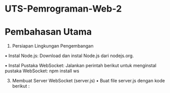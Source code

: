 # UTS-Pemrograman-Web-2
# Pembahasan Utama
1. Persiapan Lingkungan Pengembangan
   
• Instal Node.js: Download dan instal Node.js dari nodejs.org.

• Instal Pustaka WebSocket: Jalankan perintah berikut untuk menginstal pustaka WebSocket:
npm install ws

3. Membuat Server WebSocket (server.js)
• Buat file server.js dengan kode berikut :
